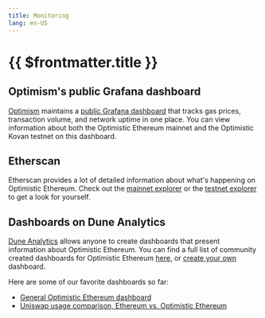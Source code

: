 ```yaml
---
title: Monitoring
lang: en-US
---
```


# {{ $frontmatter.title }}

## Optimism's public Grafana dashboard

[Optimism](https://optimism.io) maintains a [public Grafana dashboard](https://public-grafana.optimism.io/d/9hkhMxn7z/public-dashboard?orgId=1&refresh=5m) that tracks gas prices, transaction volume, and network uptime in one place.
You can view information about both the Optimistic Ethereum mainnet and the Optimistic Kovan testnet on this dashboard.

## Etherscan

Etherscan provides a lot of detailed information about what's happening on Optimistic Ethereum.
Check out the [mainnet explorer](https://optimistic.etherscan.io/) or the [testnet explorer](https://kovan-optimistic.etherscan.io/) to get a look for yourself.
<!-- TODO For a complete list of OE-specific features, check out our section on [Etherscan's custom OE features](TODO). -->

## Dashboards on Dune Analytics

[Dune Analytics](https://dune.xyz) allows anyone to create dashboards that present information about Optimistic Ethereum.
You can find a full list of community created dashboards for Optimistic Ethereum [here](https://dune.xyz/browse/dashboards?q=optimism), or [create your own](https://docs.dune.xyz/#queries) dashboard.

Here are some of our favorite dashboards so far:

- [General Optimistic Ethereum dashboard](https://dune.xyz/Marcov/Optimism-Ethereum)
- [Uniswap usage comparison, Ethereum vs. Optimistic Ethereum](https://dune.xyz/msilb7/Uniswap-v3-Usage-Comparison-on-Ethereum-vs-Optimism-(OVM-2.0))
